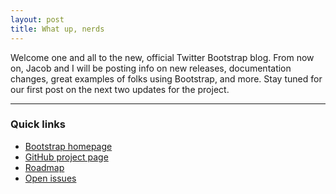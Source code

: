 ```yaml
---
layout: post
title: What up, nerds
---
```


Welcome one and all to the new, official Twitter Bootstrap blog. From now on, Jacob and I will be posting info on new releases, documentation changes, great examples of folks using Bootstrap, and more. Stay tuned for our first post on the next two updates for the project.

-----

### Quick links

* [Bootstrap homepage](http://getbootstrap.com)
* [GitHub project page](https://github.com/twitter/bootstrap/)
* [Roadmap](https://github.com/twitter/bootstrap/wiki/Roadmap)
* [Open issues](https://github.com/twitter/bootstrap/issues?state=open)
